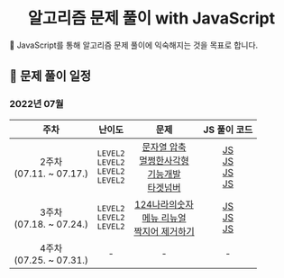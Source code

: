 <div align="center">
  <h1>알고리즘 문제 풀이 with JavaScript</h2>
</div>
🎯 JavaScript를 통해 알고리즘 문제 풀이에 익숙해지는 것을 목표로 합니다.

## 📆 문제 풀이 일정

### 2022년 07월

|             주차             |                           난이도                           |                                                                                                                                                                            문제                                                                                                                                                                            |                                                                                                                                                                                                                                 JS 풀이 코드                                                                                                                                                                                                                                  |
| :--------------------------: | :--------------------------------------------------------: | :--------------------------------------------------------------------------------------------------------------------------------------------------------------------------------------------------------------------------------------------------------------------------------------------------------------------------------------------------------: | :---------------------------------------------------------------------------------------------------------------------------------------------------------------------------------------------------------------------------------------------------------------------------------------------------------------------------------------------------------------------------------------------------------------------------------------------------------------------------: |
| 2주차<br />(07.11. ~ 07.17.) | `LEVEL2`<br/> `LEVEL2`<br /> `LEVEL2`<br /> `LEVEL2`<br /> | [문자열 압축](https://school.programmers.co.kr/learn/courses/30/lessons/60057?language=javascript)<br/>[멀쩡한사각형](https://school.programmers.co.kr/learn/courses/30/lessons/62048)<br /> [기능개발](https://school.programmers.co.kr/learn/courses/30/lessons/42586)<br /> [타겟넘버](https://school.programmers.co.kr/learn/courses/30/lessons/43165) | [JS](https://github.com/Eunyeol-Lucas/algorithm_solution/blob/master/LEVEL2/%EB%AC%B8%EC%9E%90%EC%97%B4%EC%95%95%EC%B6%95.js)<br/> [JS](https://github.com/Eunyeol-Lucas/algorithm_solution/blob/master/LEVEL2/%EB%A9%80%EC%A9%A1%ED%95%9C%EC%82%AC%EA%B0%81%ED%98%95.js)<br /> [JS](https://github.com/Eunyeol-Lucas/algorithm_solution/blob/master/LEVEL2/기능개발.js)<br /> [JS](https://github.com/Eunyeol-Lucas/algorithm_solution/blob/master/LEVEL2/타겟넘버.js)<br /> |
| 3주차<br />(07.18. ~ 07.24.) |         `LEVEL2`<br/> `LEVEL2`<br/> `LEVEL2`<br />         |                                [124나라의숫자](https://school.programmers.co.kr/learn/courses/30/lessons/12899?language=javascript) <br /> [메뉴 리뉴얼](https://school.programmers.co.kr/learn/courses/30/lessons/72411#) <br /> [짝지어 제거하기](https://school.programmers.co.kr/learn/courses/30/lessons/12973) <br />                                |                                                                                 [JS](https://github.com/Eunyeol-Lucas/algorithm_solution/blob/master/LEVEL2/124나라의숫자.js) <br /> [JS](https://github.com/Eunyeol-Lucas/algorithm_solution/blob/master/LEVEL2/메뉴리뉴얼.js) <br /> [JS](https://github.com/Eunyeol-Lucas/algorithm_solution/blob/master/LEVEL2/짝지어제거하기.js) <br />                                                                                  |
| 4주차<br />(07.25. ~ 07.31.) |                             -                              |                                                                                                                                                                             -                                                                                                                                                                              |                                                                                                                                                                                                                                       -                                                                                                                                                                                                                                       |
